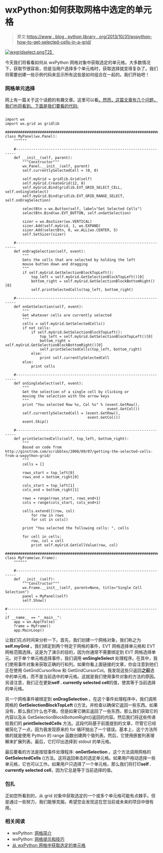 # wxPython:如何获取网格中选定的单元格

> 原文:[https://www . blog . python library . org/2013/10/31/wxpython-how-to-get-selected-cells-in-a-grid/](https://www.blog.pythonlibrary.org/2013/10/31/wxpython-how-to-get-selected-cells-in-a-grid/)

[![wxgridselect.png](../Images/156da129b0f361be5e3e42e416eaec21.png)T2】](https://www.blog.pythonlibrary.org/wp-content/uploads/2013/10/wxgridselect.png)

今天我们将看看如何从 wxPython 网格对象中获取选定的单元格。大多数情况下，获取节很容易，但是当用户选择多个单元格时，获取选择就变得复杂了。我们将需要创建一些示例代码来显示所有这些是如何组合在一起的。我们开始吧！

### 网格单元选择

网上有一篇关于这个话题的有趣文章。这里可以看[。然而，这篇文章有几个问题，我们也将看到。下面是我们要看的代码:](http://ginstrom.com/scribbles/2008/09/07/getting-the-selected-cells-from-a-wxpython-grid/)

```

import wx
import wx.grid as gridlib

########################################################################
class MyPanel(wx.Panel):
    """"""

    #----------------------------------------------------------------------
    def __init__(self, parent):
        """Constructor"""
        wx.Panel.__init__(self, parent)
        self.currentlySelectedCell = (0, 0)

        self.myGrid = gridlib.Grid(self)
        self.myGrid.CreateGrid(12, 8)
        self.myGrid.Bind(gridlib.EVT_GRID_SELECT_CELL, self.onSingleSelect)
        self.myGrid.Bind(gridlib.EVT_GRID_RANGE_SELECT, self.onDragSelection)

        selectBtn = wx.Button(self, label="Get Selected Cells")
        selectBtn.Bind(wx.EVT_BUTTON, self.onGetSelection)

        sizer = wx.BoxSizer(wx.VERTICAL)
        sizer.Add(self.myGrid, 1, wx.EXPAND)
        sizer.Add(selectBtn, 0, wx.ALL|wx.CENTER, 5)
        self.SetSizer(sizer)

    #----------------------------------------------------------------------
    def onDragSelection(self, event):
        """
        Gets the cells that are selected by holding the left
        mouse button down and dragging
        """
        if self.myGrid.GetSelectionBlockTopLeft():
            top_left = self.myGrid.GetSelectionBlockTopLeft()[0]
            bottom_right = self.myGrid.GetSelectionBlockBottomRight()[0]
            self.printSelectedCells(top_left, bottom_right)

    #----------------------------------------------------------------------
    def onGetSelection(self, event):
        """
        Get whatever cells are currently selected
        """
        cells = self.myGrid.GetSelectedCells()
        if not cells:
            if self.myGrid.GetSelectionBlockTopLeft():
                top_left = self.myGrid.GetSelectionBlockTopLeft()[0]
                bottom_right = self.myGrid.GetSelectionBlockBottomRight()[0]
                self.printSelectedCells(top_left, bottom_right)
            else:
                print self.currentlySelectedCell
        else:
            print cells

    #----------------------------------------------------------------------
    def onSingleSelect(self, event):
        """
        Get the selection of a single cell by clicking or 
        moving the selection with the arrow keys
        """
        print "You selected Row %s, Col %s" % (event.GetRow(),
                                               event.GetCol())
        self.currentlySelectedCell = (event.GetRow(),
                                      event.GetCol())
        event.Skip()

    #----------------------------------------------------------------------
    def printSelectedCells(self, top_left, bottom_right):
        """
        Based on code from http://ginstrom.com/scribbles/2008/09/07/getting-the-selected-cells-from-a-wxpython-grid/
        """
        cells = []

        rows_start = top_left[0]
        rows_end = bottom_right[0]

        cols_start = top_left[1]
        cols_end = bottom_right[1]

        rows = range(rows_start, rows_end+1)
        cols = range(cols_start, cols_end+1)

        cells.extend([(row, col)
            for row in rows
            for col in cols])

        print "You selected the following cells: ", cells

        for cell in cells:
            row, col = cell
            print self.myGrid.GetCellValue(row, col)

########################################################################
class MyFrame(wx.Frame):
    """"""

    #----------------------------------------------------------------------
    def __init__(self):
        """Constructor"""
        wx.Frame.__init__(self, parent=None, title="Single Cell Selection")
        panel = MyPanel(self)
        self.Show()

#----------------------------------------------------------------------
if __name__ == "__main__":
    app = wx.App(False)
    frame = MyFrame()
    app.MainLoop()

```

让我们花点时间来分析一下。首先，我们创建一个网格对象，我们称之为 **self.myGrid** 。我们绑定到两个特定于网格的事件，EVT 网格选择单元格和 EVT 网格范围选择。这是为了演示的目的，因为你通常不需要绑定到 EVT 网格选择单元。对于单个单元格选择事件，我们调用 **onSingleSelect** 处理程序。在其中，我们使用事件对象来获取正确的行和列。如果你看上面链接的文章，你会注意到他们正在使用 GetGridCursorRow 和 GetGridCursorCol。我发现这些只返回**之前**选中的单元格，而不是当前选中的单元格。这就是我们使用事件对象的方法的原因。另请注意，我们正在更新**self . currently selected cell**的值，使其等于当前选择的单元格。

另一个网格事件被绑定到 **onDragSelection** 。在这个事件处理程序中，我们调用网格的 **GetSelectionBlockTopLeft** ()方法，并检查以确保它返回一些东西。如果没有，那么我们什么也不做。但是如果它确实返回了一些东西，那么我们获取它的内容以及从 GetSelectionBlockBottomRight()返回的内容。然后我们将这些传递给我们的 **printSelectedCells** 方法。这段代码基于前面提到的文章，尽管它已经被简化了一点，因为我发现原来的 for 循环抛出了一个错误。基本上，这个方法所做的就是使用 Python 的 range 函数创建两个值列表。然后，它使用嵌套列表理解来扩展列表。最后，它打印出选择到 stdout 的单元格。

最后要看的方法是按钮事件处理程序: **onGetSelection** 。这个方法调用网格的 **GetSelectedCells** ()方法。这将返回单击的选定单元格。如果用户拖动选择一些单元格，它也可以工作。如果用户只选择了一个单元格，那么我们将打印**self . currently selected cell**，因为它总是等于当前选择的值。

### 包扎

正如您所看到的，从 grid 对象中获取选定的一个或多个单元格可能有点棘手。但是通过一些努力，我们能够克服。希望您会发现这在您当前或未来的项目中很有用。

### 相关阅读

*   wxPython: [网格简介](https://www.blog.pythonlibrary.org/2010/03/18/wxpython-an-introduction-to-grids/)
*   wxPython: [网格提示和技巧](https://www.blog.pythonlibrary.org/2010/04/04/wxpython-grid-tips-and-tricks/)
*   [从 wxPython 网格中获取选定的单元格](http://ginstrom.com/scribbles/2008/09/07/getting-the-selected-cells-from-a-wxpython-grid/)